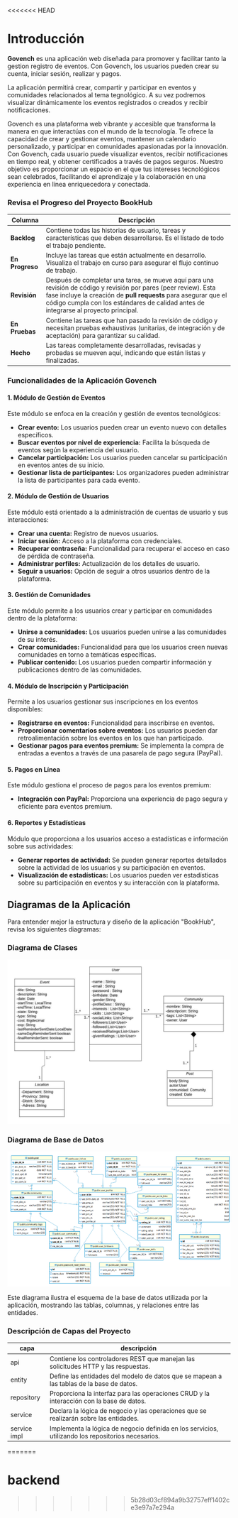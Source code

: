 <<<<<<< HEAD

# Introducción
**Govench** es una aplicación web diseñada para promover y facilitar tanto la gestion registro de eventos. Con Govench, los usuarios pueden crear su cuenta, iniciar sesión, realizar y pagos. 

La aplicación permitirá crear, compartir y participar en eventos y comunidades relacionados al tema tegnológico. A su vez podremos visualizar dinámicamente los eventos registrados o creados y recibir notificaciones.


Govench es una plataforma web vibrante y accesible que transforma la manera en que interactúas con el mundo de la tecnología. Te ofrece la capacidad de crear y gestionar eventos, mantener un calendario personalizado, y participar en comunidades apasionadas por la innovación. Con Govench, cada usuario puede visualizar eventos, recibir notificaciones en tiempo real, y obtener certificados a través de pagos seguros. Nuestro objetivo es proporcionar un espacio en el que tus intereses tecnológicos sean celebrados, facilitando el aprendizaje y la colaboración en una experiencia en línea enriquecedora y conectada.


### Revisa el Progreso del Proyecto BookHub

| **Columna**       | **Descripción**                                                                                                                                    |
|-------------------|----------------------------------------------------------------------------------------------------------------------------------------------------|
| **Backlog**       | Contiene todas las historias de usuario, tareas y características que deben desarrollarse. Es el listado de todo el trabajo pendiente.              |
| **En Progreso**   | Incluye las tareas que están actualmente en desarrollo. Visualiza el trabajo en curso para asegurar el flujo continuo de trabajo.                   |
| **Revisión**      | Después de completar una tarea, se mueve aquí para una revisión de código y revisión por pares (peer review). Esta fase incluye la creación de **pull requests** para asegurar que el código cumpla con los estándares de calidad antes de integrarse al proyecto principal. |
| **En Pruebas**    | Contiene las tareas que han pasado la revisión de código y necesitan pruebas exhaustivas (unitarias, de integración y de aceptación) para garantizar su calidad. |
| **Hecho**         | Las tareas completamente desarrolladas, revisadas y probadas se mueven aquí, indicando que están listas y finalizadas.                               |



### Funcionalidades de la Aplicación Govench

#### 1. **Módulo de Gestión de Eventos**

Este módulo se enfoca en la creación y gestión de eventos tecnológicos:

- **Crear evento:** Los usuarios pueden crear un evento nuevo con detalles específicos.
- **Buscar eventos por nivel de experiencia:** Facilita la búsqueda de eventos según la experiencia del usuario.
- **Cancelar participación:** Los usuarios pueden cancelar su participación en eventos antes de su inicio.
- **Gestionar lista de participantes:** Los organizadores pueden administrar la lista de participantes para cada evento.

#### 2. **Módulo de Gestión de Usuarios**

Este módulo está orientado a la administración de cuentas de usuario y sus interacciones:

- **Crear una cuenta:** Registro de nuevos usuarios.
- **Iniciar sesión:** Acceso a la plataforma con credenciales.
- **Recuperar contraseña:** Funcionalidad para recuperar el acceso en caso de pérdida de contraseña.
- **Administrar perfiles:** Actualización de los detalles de usuario.
- **Seguir a usuarios:** Opción de seguir a otros usuarios dentro de la plataforma.

#### 3. **Gestión de Comunidades**

Este módulo permite a los usuarios crear y participar en comunidades dentro de la plataforma:

- **Unirse a comunidades:** Los usuarios pueden unirse a las comunidades de su interés.
- **Crear comunidades:** Funcionalidad para que los usuarios creen nuevas comunidades en torno a temáticas específicas.
- **Publicar contenido:** Los usuarios pueden compartir información y publicaciones dentro de las comunidades.

#### 4. **Módulo de Inscripción y Participación**

Permite a los usuarios gestionar sus inscripciones en los eventos disponibles:

- **Registrarse en eventos:** Funcionalidad para inscribirse en eventos.
- **Proporcionar comentarios sobre eventos:** Los usuarios pueden dar retroalimentación sobre los eventos en los que han participado.
- **Gestionar pagos para eventos premium:** Se implementa la compra de entradas a eventos a través de una pasarela de pago segura (PayPal).

#### 5. **Pagos en Línea**

Este módulo gestiona el proceso de pagos para los eventos premium:

- **Integración con PayPal:** Proporciona una experiencia de pago segura y eficiente para eventos premium.

#### 6. **Reportes y Estadísticas**

Módulo que proporciona a los usuarios acceso a estadísticas e información sobre sus actividades:

- **Generar reportes de actividad:** Se pueden generar reportes detallados sobre la actividad de los usuarios y su participación en eventos.
- **Visualización de estadísticas:** Los usuarios pueden ver estadísticas sobre su participación en eventos y su interacción con la plataforma.

## Diagramas de la Aplicación

Para entender mejor la estructura y diseño de la aplicación "BookHub", revisa los siguientes diagramas:

### Diagrama de Clases

![Diagrama de Clases](img/Diagrama%20Clases%20-%20Transa.jpeg)


### Diagrama de Base de Datos

![Diagrama de Base de Datos](img/Diagrama%20Base%20de%20datos.jpeg)

Este diagrama ilustra el esquema de la base de datos utilizada por la aplicación, mostrando las tablas, columnas, y relaciones entre las entidades.

### Descripción de Capas del Proyecto

| capa        | descripción                                                                                  |
|-------------|----------------------------------------------------------------------------------------------|
| api         | Contiene los controladores REST que manejan las solicitudes HTTP y las respuestas.            |
| entity      | Define las entidades del modelo de datos que se mapean a las tablas de la base de datos.      |
| repository  | Proporciona la interfaz para las operaciones CRUD y la interacción con la base de datos.      |
| service     | Declara la lógica de negocio y las operaciones que se realizarán sobre las entidades.         |
| service impl| Implementa la lógica de negocio definida en los servicios, utilizando los repositorios necesarios. |

=======
# backend
>>>>>>> 5b28d03cf894a9b32757eff1402ce3e97a7e294a
